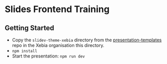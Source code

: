 # Slides Frontend Training

## Getting Started
- Copy the `slidev-theme-xebia` directory from the [presentation-templates](https://github.com/xebia/presentation-templates) repo in the Xebia organisation this directory.
- `npm install`
- Start the presentation: `npm run dev`